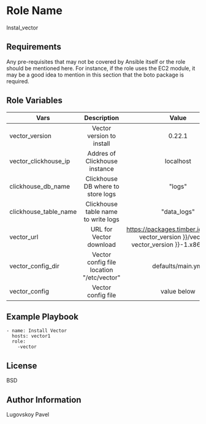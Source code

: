 Role Name
=========

Instal_vector

Requirements
------------

Any pre-requisites that may not be covered by Ansible itself or the role should be mentioned here. For instance, if the role uses the EC2 module, it may be a good idea to mention in this section that the boto package is required.

Role Variables
--------------

| Vars	| Description	 | Value | Location |
| ------------- |:------------------:|:------------------:|:-------------------:|
| vector_version |	Vector version to install |	0.22.1 |	defaults/main.yml |
| vector_clickhouse_ip |	Addres of Clickhouse instance |	localhost |	defaults/main.yml |
| clickhouse_db_name |	Clickhouse DB where to store logs |	"logs" |	defaults/main.yml |
| clickhouse_table_name |	Clickhouse table name to write logs	| "data_logs" |	defaults/main.yml |
| vector_url |	URL for Vector download |	https://packages.timber.io/vector/{{ vector_version }}/vector-{{ vector_version }}-1.x86_64.rpm |	defaults/main.yml |
| vector_config_dir |	Vector config file location	"/etc/vector" |	defaults/main.yml |
| vector_config |	Vector config file |	value below |	default/main.yml |


Example Playbook
----------------
```
- name: Install Vector
  hosts: vector1 
  role:
    -vector 
```

License
-------

BSD

Author Information
------------------

Lugovskoy Pavel
